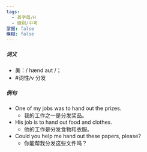 ```yaml
---
tags:
  - 首字母/H
  - 级别/中考
掌握: false
模糊: false
---
```

##### 词义
- 美：/ hænd aʊt /；
- #词性/v  分发
##### 例句
- One of my jobs was to hand out the prizes.
	- 我的工作之一是分发奖品。
- His job is to hand out food and clothes.
	- 他的工作是分发食物和衣服。
- Could you help me hand out these papers, please?
	- 你能帮我分发这些文件吗？
